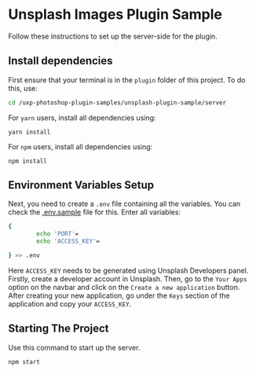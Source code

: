# Unsplash Images Plugin Sample 

Follow these instructions to set up the server-side for the plugin. 
## Install dependencies

First ensure that your terminal is in the `plugin` folder of this project. To do this, use: 

```bash
cd /uxp-photoshop-plugin-samples/unsplash-plugin-sample/server
```

For `yarn` users, install all dependencies using:

```
yarn install
```

For `npm` users, install all dependencies using:

```
npm install
```

## Environment Variables Setup

Next, you need to create a `.env` file containing all the variables. You can check the [.env.sample](./.env.sample) file for this. Enter all variables:

```sh
{
        echo 'PORT'=
        echo 'ACCESS_KEY'=

} >> .env
```

Here `ACCESS_KEY` needs to be generated using Unsplash Developers panel. Firstly, create a developer account in Unsplash. Then, go to the `Your Apps` option on the navbar and click on the `Create a new application` button. 
After creating your new application, go under the `Keys` section of the application and copy your `ACCESS_KEY`. 

## Starting The Project

Use this command to start up the server.

```
npm start
```
